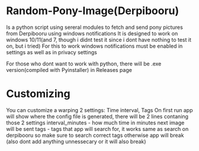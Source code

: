 # Random-Pony-Image(Derpibooru)
Is a python script using sereral modules to fetch and send pony pictures from Derpibooru using windows notifications
It is designed to work on windows 10/11(and 7, though i didnt test it since i dont have nothing to test it on, but i tried)
For this to work windows notifications must be enabled in settings as well as in privacy settings

For those who dont want to work with python, there will be .exe version(compiled with Pyinstaller) in Releases page

# Customizing
You can customize a warping 2 settings: Time interval, Tags
On first run app will show where the config file is generated, there will be 2 lines contaning those 2 settings
interval_minutes - how much time in minutes next image will be sent
tags - tags that app will search for, it works same as search on derpibooru so make sure to search correct tags otherwise app will break
(also dont add anything unnessecary or it will also break)
